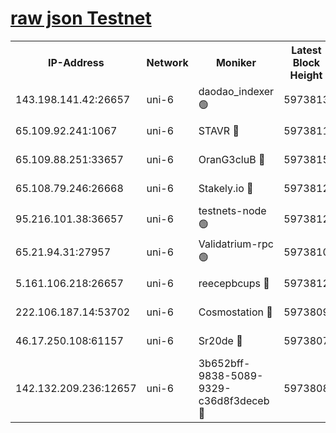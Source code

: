 [raw json Testnet](https://rpc-check.junot.stavr.tech/junot/rpc-junot-result.json)
=


<table><tr><th>IP-Address</th><th>Network</th><th>Moniker</th><th>Latest Block Height</th><th>Earliest Block Height</th><th>Catching Up</th><th>Tx Index</th><th>Voting Power</th><th>Scan Time</th></tr><tr><td>143.198.141.42:26657</td><td>uni-6</td><td>daodao_indexer 🟢</td><td>5973813</td><td>1</td><td>False</td><td>off</td><td>0</td><td>2023-12-11T07:53:55.584184203UTC</td></tr><tr><td>65.109.92.241:1067</td><td>uni-6</td><td>STAVR 🔴</td><td>5973811</td><td>1138541</td><td>False</td><td>on</td><td>6042</td><td>2023-12-11T07:53:45.265088186UTC</td></tr><tr><td>65.109.88.251:33657</td><td>uni-6</td><td>OranG3cluB 🔴</td><td>5973815</td><td>1138541</td><td>False</td><td>on</td><td>11</td><td>2023-12-11T07:54:00.017545023UTC</td></tr><tr><td>65.108.79.246:26668</td><td>uni-6</td><td>Stakely.io 🔴</td><td>5973812</td><td>1570872</td><td>False</td><td>on</td><td>1192034</td><td>2023-12-11T07:53:46.172918097UTC</td></tr><tr><td>95.216.101.38:36657</td><td>uni-6</td><td>testnets-node 🟢</td><td>5973812</td><td>1615130</td><td>False</td><td>on</td><td>0</td><td>2023-12-11T07:53:48.541562351UTC</td></tr><tr><td>65.21.94.31:27957</td><td>uni-6</td><td>Validatrium-rpc 🟢</td><td>5973810</td><td>2943363</td><td>False</td><td>on</td><td>0</td><td>2023-12-11T07:53:40.837404152UTC</td></tr><tr><td>5.161.106.218:26657</td><td>uni-6</td><td>reecepbcups 🔴</td><td>5973812</td><td>4468422</td><td>False</td><td>on</td><td>105015</td><td>2023-12-11T07:53:45.858262075UTC</td></tr><tr><td>222.106.187.14:53702</td><td>uni-6</td><td>Cosmostation 🔴</td><td>5973809</td><td>5344501</td><td>False</td><td>on</td><td>110003</td><td>2023-12-11T07:53:38.486498885UTC</td></tr><tr><td>46.17.250.108:61157</td><td>uni-6</td><td>Sr20de 🔴</td><td>5973807</td><td>5727371</td><td>False</td><td>on</td><td>28</td><td>2023-12-11T07:53:32.740375720UTC</td></tr><tr><td>142.132.209.236:12657</td><td>uni-6</td><td>3b652bff-9838-5089-9329-c36d8f3deceb 🔴</td><td>5973808</td><td>5961280</td><td>False</td><td>on</td><td>157563</td><td>2023-12-11T07:53:37.118679919UTC</td></tr></table>
